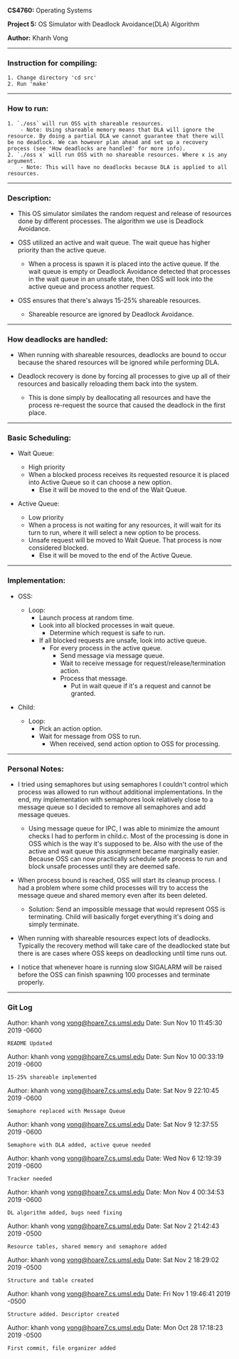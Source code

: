 **CS4760:**	    Operating Systems

**Project 5:**	OS Simulator with Deadlock Avoidance(DLA) Algorithm

**Author:**	    Khanh Vong

-------------------------------------------------------------------------------

### Instruction for compiling:

	1. Change directory 'cd src'
	2. Run 'make'

-------------------------------------------------------------------------------

### How to run:

	1. `./oss` will run OSS with shareable resources.
		- Note: Using shareable memory means that DLA will ignore the resource. By doing a partial DLA we cannot guarantee that there will be no deadlock. We can however plan ahead and set up a recovery process (see 'How deadlocks are handled' for more info).
	2. `./oss x` will run OSS with no shareable resources. Where x is any argument.
		- Note: This will have no deadlocks because DLA is applied to all resources.

-------------------------------------------------------------------------------

### Description:
- This OS simulator similates the random request and release of resources done by different processes. The algorithm we use is Deadlock Avoidance. 

- OSS utilized an active and wait queue. The wait queue has higher priority than the active queue.
    - When a process is spawn it is placed into the active queue.  If the wait queue is empty or Deadlock Avoidance detected that processes in the wait queue in an unsafe state, then OSS will look into the active queue and process another request.

- OSS ensures that there's always 15-25% shareable resources.
    - Shareable resource are ignored by Deadlock Avoidance.

-------------------------------------------------------------------------------

### How deadlocks are handled:
- When running with shareable resources, deadlocks are bound to occur because the shared resources will be ignored while performing DLA.

- Deadlock recovery is done by forcing all processes to give up all of their resources and basically reloading them back into the system.
    - This is done simply by deallocating all resources and have the process re-request the source that caused the deadlock in the first place.

-------------------------------------------------------------------------------

### Basic Scheduling:
- Wait Queue:
    - High priority
    - When a blocked process receives its requested resource it is placed into Active Queue so it can choose a new option.
        - Else it will be moved to the end of the Wait Queue.

- Active Queue:
    - Low priority
    - When a process is not waiting for any resources, it will wait for its turn to run, where it will select a new option to be process.
    - Unsafe request will be moved to Wait Queue. That process is now considered blocked.
        - Else it will be moved to the end of the Active Queue.

-------------------------------------------------------------------------------

### Implementation:
- OSS:
    - Loop:
        - Launch process at random time.
        - Look into all blocked processes in wait queue.
            - Determine which request is safe to run.
        - If all blocked requests are unsafe, look into active queue.
            - For every process in the active queue.
                - Send message via message queue.
                - Wait to receive message for request/release/termination
                action.
                - Process that message.
                    - Put in wait queue if it's a request and cannot be
                    granted.

- Child:
    - Loop:
        - Pick an action option.
        - Wait for message from OSS to run.
            - When received, send action option to OSS for processing.
    
-------------------------------------------------------------------------------
		
### Personal Notes:
- I tried using semaphores but using semaphores I couldn't control which process was allowed to run without additional implementations.  In the end, my implementation with semaphores look relatively close to a message queue so I decided to remove all semaphores and add message queues.
    - Using message queue for IPC, I was able to minimize the amount checks I had to perform in child.c. Most of the processing is done in OSS which is the way it's supposed to be. Also with the use of the active and wait queue this assignment became marginally easier.  Because OSS can now practically schedule safe process to run and block unsafe processes until they are deemed safe.

- When process bound is reached, OSS will start its cleanup process.  I had a problem where some child processes will try to access the message queue and shared memory even after its been deleted.
    - Solution: Send an impossible message that would represent OSS is terminating. Child will basically forget everything it's doing and simply terminate.

- When running with shareable resources expect lots of deadlocks. Typically the recovery method will take care of the deadlocked state but there is are cases where OSS keeps on deadlocking until time runs out.

- I notice that whenever hoare is running slow SIGALARM will be raised before the OSS can finish spawning 100 processes and terminate properly.

-------------------------------------------------------------------------------

### Git Log

Author: khanh vong <vong@hoare7.cs.umsl.edu>
Date:   Sun Nov 10 11:45:30 2019 -0600

    README Updated

Author: khanh vong <vong@hoare7.cs.umsl.edu>
Date:   Sun Nov 10 00:33:19 2019 -0600

    15-25% shareable implemented

Author: khanh vong <vong@hoare7.cs.umsl.edu>
Date:   Sat Nov 9 22:10:45 2019 -0600

    Semaphore replaced with Message Queue

Author: khanh vong <vong@hoare7.cs.umsl.edu>
Date:   Sat Nov 9 12:37:55 2019 -0600

    Semaphore with DLA added, active queue needed

Author: khanh vong <vong@hoare7.cs.umsl.edu>
Date:   Wed Nov 6 12:19:39 2019 -0600

    Tracker needed

Author: khanh vong <vong@hoare7.cs.umsl.edu>
Date:   Mon Nov 4 00:34:53 2019 -0600

    DL algorithm added, bugs need fixing

Author: khanh vong <vong@hoare7.cs.umsl.edu>
Date:   Sat Nov 2 21:42:43 2019 -0500

    Resource tables, shared memory and semaphore added

Author: khanh vong <vong@hoare7.cs.umsl.edu>
Date:   Sat Nov 2 18:29:02 2019 -0500

    Structure and table created

Author: khanh vong <vong@hoare7.cs.umsl.edu>
Date:   Fri Nov 1 19:46:41 2019 -0500

    Structure added. Descriptor created

Author: khanh vong <vong@hoare7.cs.umsl.edu>
Date:   Mon Oct 28 17:18:23 2019 -0500

    First commit, file organizer added

